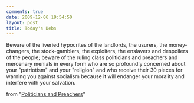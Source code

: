 ```yaml
---
comments: true
date: 2009-12-06 19:54:50
layout: post
title: Today's Debs
---
```


Beware of the liveried hypocrites of the landlords, the usurers, the money-changers, the stock-gamblers, the exploiters, the enslavers and despoilers of the people; beware of the ruling class politicians and preachers and mercenary menials in every form who are so profoundly concerned about your "patriotism" and your "religion" and who receive their 30 pieces for warning you against socialism because it will endanger your morality and interfere with your salvation.


from "[Politicians and Preachers](http://www.marxists.org/history/usa/parties/spusa/1916/0624-debs-polsandpreachers.pdf)"
